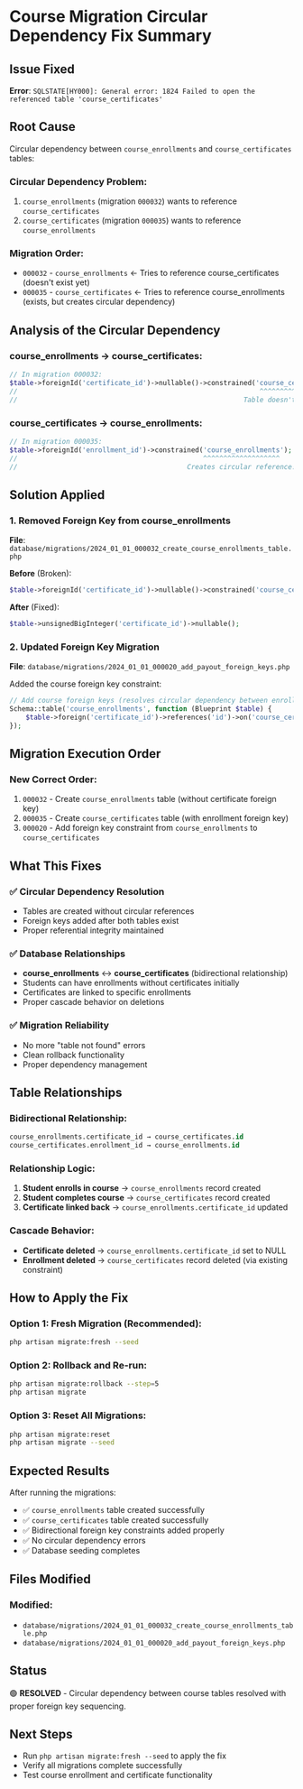 # Course Migration Circular Dependency Fix Summary

## Issue Fixed
**Error**: `SQLSTATE[HY000]: General error: 1824 Failed to open the referenced table 'course_certificates'`

## Root Cause
Circular dependency between `course_enrollments` and `course_certificates` tables:

### **Circular Dependency Problem**:
1. `course_enrollments` (migration `000032`) wants to reference `course_certificates`
2. `course_certificates` (migration `000035`) wants to reference `course_enrollments`

### **Migration Order**:
- `000032` - `course_enrollments` ← Tries to reference course_certificates (doesn't exist yet)
- `000035` - `course_certificates` ← Tries to reference course_enrollments (exists, but creates circular dependency)

## Analysis of the Circular Dependency

### **course_enrollments** → **course_certificates**:
```php
// In migration 000032:
$table->foreignId('certificate_id')->nullable()->constrained('course_certificates');
//                                                            ^^^^^^^^^^^^^^^^^
//                                                        Table doesn't exist yet!
```

### **course_certificates** → **course_enrollments**:
```php
// In migration 000035:
$table->foreignId('enrollment_id')->constrained('course_enrollments');
//                                              ^^^^^^^^^^^^^^^^^^^
//                                          Creates circular reference!
```

## Solution Applied

### **1. Removed Foreign Key from course_enrollments**
**File**: `database/migrations/2024_01_01_000032_create_course_enrollments_table.php`

**Before** (Broken):
```php
$table->foreignId('certificate_id')->nullable()->constrained('course_certificates');
```

**After** (Fixed):
```php
$table->unsignedBigInteger('certificate_id')->nullable();
```

### **2. Updated Foreign Key Migration**
**File**: `database/migrations/2024_01_01_000020_add_payout_foreign_keys.php`

Added the course foreign key constraint:
```php
// Add course foreign keys (resolves circular dependency between enrollments and certificates)
Schema::table('course_enrollments', function (Blueprint $table) {
    $table->foreign('certificate_id')->references('id')->on('course_certificates')->onDelete('set null');
});
```

## Migration Execution Order

### **New Correct Order**:
1. `000032` - Create `course_enrollments` table (without certificate foreign key)
2. `000035` - Create `course_certificates` table (with enrollment foreign key)
3. `000020` - Add foreign key constraint from `course_enrollments` to `course_certificates`

## What This Fixes

### ✅ **Circular Dependency Resolution**
- Tables are created without circular references
- Foreign keys added after both tables exist
- Proper referential integrity maintained

### ✅ **Database Relationships**
- **course_enrollments** ↔ **course_certificates** (bidirectional relationship)
- Students can have enrollments without certificates initially
- Certificates are linked to specific enrollments
- Proper cascade behavior on deletions

### ✅ **Migration Reliability**
- No more "table not found" errors
- Clean rollback functionality
- Proper dependency management

## Table Relationships

### **Bidirectional Relationship**:
```sql
course_enrollments.certificate_id → course_certificates.id
course_certificates.enrollment_id → course_enrollments.id
```

### **Relationship Logic**:
1. **Student enrolls in course** → `course_enrollments` record created
2. **Student completes course** → `course_certificates` record created
3. **Certificate linked back** → `course_enrollments.certificate_id` updated

### **Cascade Behavior**:
- **Certificate deleted** → `course_enrollments.certificate_id` set to NULL
- **Enrollment deleted** → `course_certificates` record deleted (via existing constraint)

## How to Apply the Fix

### **Option 1: Fresh Migration** (Recommended):
```bash
php artisan migrate:fresh --seed
```

### **Option 2: Rollback and Re-run**:
```bash
php artisan migrate:rollback --step=5
php artisan migrate
```

### **Option 3: Reset All Migrations**:
```bash
php artisan migrate:reset
php artisan migrate --seed
```

## Expected Results

After running the migrations:
- ✅ `course_enrollments` table created successfully
- ✅ `course_certificates` table created successfully
- ✅ Bidirectional foreign key constraints added properly
- ✅ No circular dependency errors
- ✅ Database seeding completes

## Files Modified

### **Modified**:
- `database/migrations/2024_01_01_000032_create_course_enrollments_table.php`
- `database/migrations/2024_01_01_000020_add_payout_foreign_keys.php`

## Status
🟢 **RESOLVED** - Circular dependency between course tables resolved with proper foreign key sequencing.

## Next Steps
- Run `php artisan migrate:fresh --seed` to apply the fix
- Verify all migrations complete successfully
- Test course enrollment and certificate functionality
